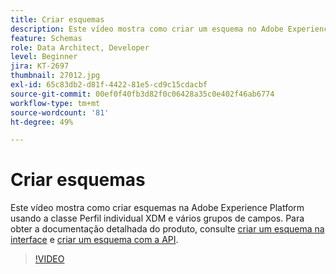 ```yaml
---
title: Criar esquemas
description: Este vídeo mostra como criar um esquema no Adobe Experience Platform usando a classe Perfil individual XDM e vários grupos de campos.
feature: Schemas
role: Data Architect, Developer
level: Beginner
jira: KT-2697
thumbnail: 27012.jpg
exl-id: 65c83db2-d81f-4422-81e5-cd9c15cdacbf
source-git-commit: 00ef0f40fb3d82f0c06428a35c0e402f46ab6774
workflow-type: tm+mt
source-wordcount: '81'
ht-degree: 49%

---
```


# Criar esquemas

Este vídeo mostra como criar esquemas na Adobe Experience Platform usando a classe Perfil individual XDM e vários grupos de campos. Para obter a documentação detalhada do produto, consulte [criar um esquema na interface](https://experienceleague.adobe.com/docs/experience-platform/xdm/tutorials/create-schema-ui.html?lang=pt-BR) e [criar um esquema com a API](https://experienceleague.adobe.com/docs/experience-platform/xdm/tutorials/create-schema-api.html?lang=pt-BR).

>[!VIDEO](https://video.tv.adobe.com/v/27012?learn=on)